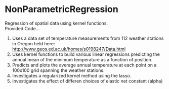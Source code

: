 # NonParametricRegression
Regression of spatial data using kernel functions.  
Provided Code...  
1. Uses a data set of temperature measurements from 112 weather stations in Oregon held here: http://www.geos.ed.ac.uk/homes/s0198247/Data.html  
2. Uses kernel functions to build various linear regressions predicting the annual mean of the minimum temperature as a function of position.  
3. Predicts and plots the average annual temperature at each point on a 100x100 grid spanning the weather stations.  
4. Investigates a regularized kernel method using the lasso.  
5. Investigates the effect of differen choices of elastic net constant (alpha)
